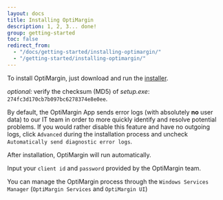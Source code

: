 ```yaml
---
layout: docs
title: Installing OptiMargin
description: 1, 2, 3... done!
group: getting-started
toc: false
redirect_from:
  - "/docs/getting-started/installing-optimargin/"
  - "/getting-started/installing-optimargin/"
---
```


To install OptiMargin, just download and run the [installer](https://optimargin.com/uploads/setup.exe).

*optional:* verify the checksum (MD5) of *setup.exe*: `274fc3d170cb7b097bc6278374e8e0ee`.

By default, the OptiMargin App sends error logs (with absolutely **no** user data) to our IT team in order to more quickly identify and resolve potential problems. If you would rather disable this feature and have no outgoing logs, click `Advanced` during the installation process and uncheck `Automatically send diagnostic error logs`.

After installation, OptiMargin will run automatically.

Input your `client id` and `password` provided by the OptiMargin team.

You can manage the OptiMargin process through the `Windows Services Manager` (`OptiMargin Services` and `OptiMargin UI`)